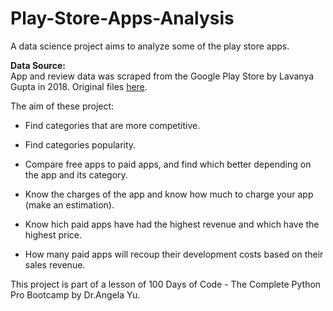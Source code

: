 # Play-Store-Apps-Analysis
A data science project aims to analyze some of the play store apps.

**Data Source:** <br>
App and review data was scraped from the Google Play Store by Lavanya Gupta in 2018. Original files [here](
https://www.kaggle.com/lava18/google-play-store-apps).

The aim of these project:
- Find categories that are more competitive.

- Find categories popularity.

- Compare free apps to paid apps, and find which better depending on the app and its category.

- Know the charges of the app and know how much to charge your app (make an estimation).

- Know hich paid apps have had the highest revenue and which have the highest price.

- How many paid apps will recoup their development costs based on their sales revenue.


This project is part of a lesson of 100 Days of Code - The Complete Python Pro Bootcamp by Dr.Angela Yu.
